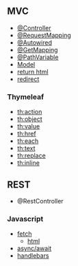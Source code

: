 ## MVC
- [@Controller](https://github.com/nxingram/spring-boot-java/blob/2f34ff529847c8ee6737da6fabe61e9a4eb04420/Spring-Boot-Tutorial-base/src/main/java/com/nx/springtutorial/mvc/MvcCtrl.java#L14)
- [@RequestMapping](https://github.com/nxingram/spring-boot-java/blob/2f34ff529847c8ee6737da6fabe61e9a4eb04420/Spring-Boot-Tutorial-base/src/main/java/com/nx/springtutorial/mvc/MvcCtrl.java#L15)
- [@Autowired](https://github.com/nxingram/spring-boot-java/blob/2f34ff529847c8ee6737da6fabe61e9a4eb04420/Spring-Boot-Tutorial-base/src/main/java/com/nx/springtutorial/mvc/MvcCtrl.java#L24)
- [@GetMapping](https://github.com/nxingram/spring-boot-java/blob/2f34ff529847c8ee6737da6fabe61e9a4eb04420/Spring-Boot-Tutorial-base/src/main/java/com/nx/springtutorial/mvc/MvcCtrl.java#L28)
- [@PathVariable](https://github.com/nxingram/spring-boot-java/blob/2f34ff529847c8ee6737da6fabe61e9a4eb04420/Spring-Boot-Tutorial-base/src/main/java/com/nx/springtutorial/mvc/MvcCtrl.java#L42)
- [Model](https://github.com/nxingram/spring-boot-java/blob/2f34ff529847c8ee6737da6fabe61e9a4eb04420/Spring-Boot-Tutorial-base/src/main/java/com/nx/springtutorial/mvc/MvcCtrl.java#L29-L33)
- [return html](https://github.com/nxingram/spring-boot-java/blob/2f34ff529847c8ee6737da6fabe61e9a4eb04420/Spring-Boot-Tutorial-base/src/main/java/com/nx/springtutorial/mvc/MvcCtrl.java#L36)
- [redirect](https://github.com/nxingram/spring-boot-java/blob/2f34ff529847c8ee6737da6fabe61e9a4eb04420/Spring-Boot-Tutorial-base/src/main/java/com/nx/springtutorial/mvc/MvcCtrl.java#L65)
### Thymeleaf
- [th:action](https://github.com/nxingram/spring-boot-java/blob/668f04247168e1c4f1cdc1c1d2fb98621a80fed0/Spring-Boot-Tutorial-base/src/main/resources/templates/studente-form.html#L13)
- [th:object](https://github.com/nxingram/spring-boot-java/blob/668f04247168e1c4f1cdc1c1d2fb98621a80fed0/Spring-Boot-Tutorial-base/src/main/resources/templates/studente-form.html#L13)
- [th:value](https://github.com/nxingram/spring-boot-java/blob/668f04247168e1c4f1cdc1c1d2fb98621a80fed0/Spring-Boot-Tutorial-base/src/main/resources/templates/studente-form.html#L16)
- [th:href](https://github.com/nxingram/spring-boot-java/blob/668f04247168e1c4f1cdc1c1d2fb98621a80fed0/Spring-Boot-Tutorial-base/src/main/resources/templates/mvc.html#L14)
- [th:each](https://github.com/nxingram/spring-boot-java/blob/668f04247168e1c4f1cdc1c1d2fb98621a80fed0/Spring-Boot-Tutorial-base/src/main/resources/templates/mvc.html#L28)
- [th:text](https://github.com/nxingram/spring-boot-java/blob/668f04247168e1c4f1cdc1c1d2fb98621a80fed0/Spring-Boot-Tutorial-base/src/main/resources/templates/mvc.html#L29)
- [th:replace](https://github.com/nxingram/spring-boot-java/blob/668f04247168e1c4f1cdc1c1d2fb98621a80fed0/Spring-Boot-Tutorial-base/src/main/resources/templates/mvc.html#L6)
- [th:inline]()
## REST
- @RestController
### Javascript
- [fetch](https://github.com/nxingram/spring-boot-java/blob/main/Spring-Boot-Tutorial-base/src/main/resources/static/js/rest.js)
  - [html](https://github.com/nxingram/spring-boot-java/blob/main/Spring-Boot-Tutorial-base/src/main/resources/static/rest.html)
- [async/await](https://github.com/nxingram/spring-boot-java/blob/main/Spring-Boot-Tutorial-base/src/main/resources/static/async-await.html)
- [handlebars](https://github.com/nxingram/spring-boot-java/blob/main/Spring-Boot-Tutorial-base/src/main/resources/static/handlebars-rest.html)
